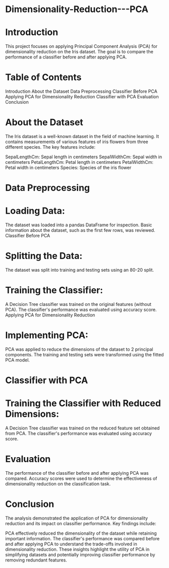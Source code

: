 # Dimensionality-Reduction---PCA

# Introduction
This project focuses on applying Principal Component Analysis (PCA) for dimensionality reduction on the Iris dataset. The goal is to compare the performance of a classifier before and after applying PCA.

# Table of Contents
Introduction
About the Dataset
Data Preprocessing
Classifier Before PCA
Applying PCA for Dimensionality Reduction
Classifier with PCA
Evaluation
Conclusion

# About the Dataset
The Iris dataset is a well-known dataset in the field of machine learning. It contains measurements of various features of iris flowers from three different species. The key features include:

SepalLengthCm: Sepal length in centimeters
SepalWidthCm: Sepal width in centimeters
PetalLengthCm: Petal length in centimeters
PetalWidthCm: Petal width in centimeters
Species: Species of the iris flower

# Data Preprocessing
# Loading Data:
The dataset was loaded into a pandas DataFrame for inspection.
Basic information about the dataset, such as the first few rows, was reviewed.
Classifier Before PCA

# Splitting the Data:
The dataset was split into training and testing sets using an 80-20 split.

# Training the Classifier:
A Decision Tree classifier was trained on the original features (without PCA).
The classifier's performance was evaluated using accuracy score.
Applying PCA for Dimensionality Reduction

# Implementing PCA:
PCA was applied to reduce the dimensions of the dataset to 2 principal components.
The training and testing sets were transformed using the fitted PCA model.

# Classifier with PCA
# Training the Classifier with Reduced Dimensions:
A Decision Tree classifier was trained on the reduced feature set obtained from PCA.
The classifier's performance was evaluated using accuracy score.

# Evaluation
The performance of the classifier before and after applying PCA was compared.
Accuracy scores were used to determine the effectiveness of dimensionality reduction on the classification task.

# Conclusion
The analysis demonstrated the application of PCA for dimensionality reduction and its impact on classifier performance. Key findings include:

PCA effectively reduced the dimensionality of the dataset while retaining important information.
The classifier's performance was compared before and after applying PCA to understand the trade-offs involved in dimensionality reduction.
These insights highlight the utility of PCA in simplifying datasets and potentially improving classifier performance by removing redundant features.
